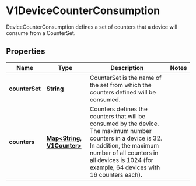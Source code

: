 

# V1DeviceCounterConsumption

DeviceCounterConsumption defines a set of counters that a device will consume from a CounterSet.

## Properties

| Name | Type | Description | Notes |
|------------ | ------------- | ------------- | -------------|
|**counterSet** | **String** | CounterSet is the name of the set from which the counters defined will be consumed. |  |
|**counters** | [**Map&lt;String, V1Counter&gt;**](V1Counter.md) | Counters defines the counters that will be consumed by the device.  The maximum number counters in a device is 32. In addition, the maximum number of all counters in all devices is 1024 (for example, 64 devices with 16 counters each). |  |



